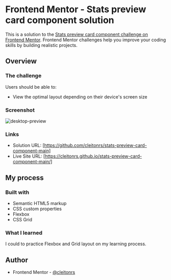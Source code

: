 # Frontend Mentor - Stats preview card component solution

This is a solution to the [Stats preview card component challenge on Frontend Mentor](https://www.frontendmentor.io/challenges/stats-preview-card-component-8JqbgoU62). Frontend Mentor challenges help you improve your coding skills by building realistic projects. 


## Overview

### The challenge

Users should be able to:

- View the optimal layout depending on their device's screen size

### Screenshot

![desktop-preview](https://user-images.githubusercontent.com/62728037/120537860-2a8bb900-c3bc-11eb-8846-65e01602c910.jpg)


### Links

- Solution URL: [https://github.com/cleitonrs/stats-preview-card-component-main]
- Live Site URL: [https://cleitonrs.github.io/stats-preview-card-component-main/]

## My process

### Built with

- Semantic HTML5 markup
- CSS custom properties
- Flexbox
- CSS Grid


### What I learned

I could to practice Flexbox and Grid layout on my learning process.


## Author

- Frontend Mentor - [@cleitonrs](https://www.frontendmentor.io/profile/cleitonrs)
